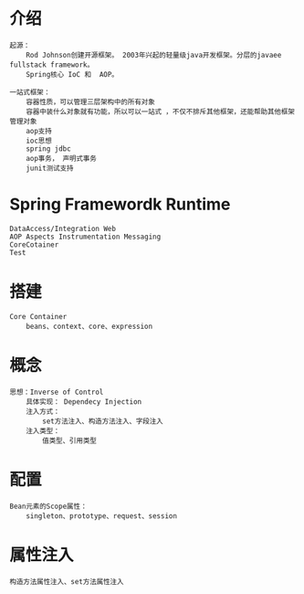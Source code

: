 # 介绍
    起源：
        Rod Johnson创建开源框架。 2003年兴起的轻量级java开发框架。分层的javaee fullstack framework。
        Spring核心 IoC 和  AOP。

    一站式框架：
        容器性质，可以管理三层架构中的所有对象
        容器中装什么对象就有功能，所以可以一站式 ，不仅不排斥其他框架，还能帮助其他框架管理对象
        aop支持
        ioc思想
        spring jdbc
        aop事务， 声明式事务
        junit测试支持        

# Spring Framewordk Runtime
    DataAccess/Integration Web
    AOP Aspects Instrumentation Messaging
    CoreCotainer
    Test

# 搭建
    Core Container
        beans、context、core、expression

# 概念
    思想：Inverse of Control
        具体实现： Dependecy Injection
        注入方式：
            set方法注入、构造方法注入、字段注入
        注入类型：
            值类型、引用类型

# 配置
    Bean元素的Scope属性：
        singleton、prototype、request、session

# 属性注入
    构造方法属性注入、set方法属性注入
    
